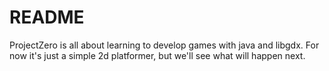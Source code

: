 # README
ProjectZero is all about learning to develop games with java and libgdx.
For now it's just a simple 2d platformer, but we'll see what will happen next.
